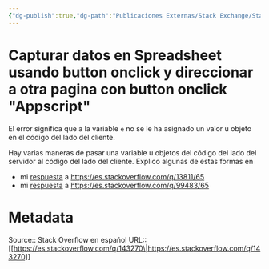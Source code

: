 ```yaml
---
{"dg-publish":true,"dg-path":"Publicaciones Externas/Stack Exchange/Stack Overflow en español/es.stackoverflow.com-143270.md","permalink":"/publicaciones-externas/stack-exchange/stack-overflow-en-espanol/es-stackoverflow-com-143270/","title":"Capturar datos en Spreadsheet usando button onclick y direccionar a otra pagina con button onclick \"Appscript\"","hide":true,"noteIcon":"\"0\"","created":"2024-04-03T12:49:10.727-06:00","updated":"2024-04-05T16:43:53.124-06:00"}
---
```


# Capturar datos en Spreadsheet usando button onclick y direccionar a otra pagina con button onclick "Appscript"

El error significa que a la variable `e` no se le ha asignado un valor u objeto en el código del lado del cliente.

Hay varias maneras de pasar una variable u objetos del código del lado del servidor al código del lado del cliente. Explico algunas de estas formas en 

- mi [respuesta](https://es.stackoverflow.com/a/13857/65) a https://es.stackoverflow.com/q/13811/65
- mi [respuesta](https://es.stackoverflow.com/a/99567/65) a https://es.stackoverflow.com/q/99483/65

# Metadata
Source:: Stack Overflow en español
URL:: [[https://es.stackoverflow.com/q/143270\|https://es.stackoverflow.com/q/143270]]

